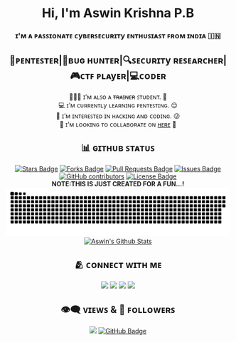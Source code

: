 <!---INTRODUCTION--->

<p align="center"><h1 align="center"> Hi, I'm Aswin Krishna P.B</h1> </p>
<h3 align="center">ɪ'ᴍ ᴀ ᴩᴀꜱꜱɪᴏɴᴀᴛᴇ ᴄyʙᴇʀꜱᴇᴄᴜʀɪᴛy ᴇɴᴛʜᴜꜱɪᴀꜱᴛ ꜰʀᴏᴍ ɪɴᴅɪᴀ 🇮🇳</h3>
<h2 align="center">🔏ᴩᴇɴᴛᴇꜱᴛᴇʀ|🐞ʙᴜɢ ʜᴜɴᴛᴇʀ|🔍ꜱᴇᴄᴜʀɪᴛy ʀᴇꜱᴇᴀʀᴄʜᴇʀ|🎮ᴄᴛꜰ ᴩʟᴀyᴇʀ|💻ᴄᴏᴅᴇʀ</h2>

<!---
<a href="#"><img width="100%" height="auto" src="https://github.com/aswinkrishnapb/aswinkrishnapb/blob/main/resources/cover.jpg" height="175px"/></a>
--->

<p align="center">
🙋🏻‍♂️ ɪ’ᴍ ᴀʟꜱᴏ ᴀ <strike>ᴛʀᴀɪɴᴇʀ</strike> ꜱᴛᴜᴅᴇɴᴛ. 🤪<br>
💻 ɪ’ᴍ ᴄᴜʀʀᴇɴᴛʟy ʟᴇᴀʀɴɪɴɢ ᴩᴇɴᴛᴇꜱᴛɪɴɢ. 😌 <br>
💯 ɪ’ᴍ ɪɴᴛᴇʀᴇꜱᴛᴇᴅ ɪɴ ʜᴀᴄᴋɪɴɢ ᴀɴᴅ ᴄᴏᴅɪɴɢ. 😜 <br>
💬 ɪ’ᴍ ʟᴏᴏᴋɪɴɢ ᴛᴏ ᴄᴏʟʟᴀʙᴏʀᴀᴛᴇ ᴏɴ <a href="https://github.com/aswinkrishnapb/aswinkrishnapb/README.md#-%E1%B4%84%E1%B4%8F%C9%B4%C9%B4%E1%B4%87%E1%B4%84%E1%B4%9B-%E1%B4%A1%C9%AA%E1%B4%9B%CA%9C-%E1%B4%8D%E1%B4%87">ʜᴇʀᴇ</a> 😬 <br>
</p>
 
<!---## ⚔️ ᴛᴏᴏʟꜱ | ᴛᴇᴄʜɴᴏʟᴏɢy | ꜱᴏꜰᴛᴡᴀʀᴇ--->


<!---GITHUB STATUS--->

<h2 align="center">📊 ɢɪᴛʜᴜʙ ꜱᴛᴀᴛᴜꜱ</h2>
<p align="center">
 <a href="https://github.com/aswinkrishnapb/aswinkrishnapb/stargazers"><img src="https://img.shields.io/github/stars/aswinkrishnapb/aswinkrishnapb" alt="Stars Badge"/></a>
 <a href="https://github.com/aswinkrishnapb/aswinkrishnapb/network/members"><img src="https://img.shields.io/github/forks/aswinkrishnapb/aswinkrishnapb" alt="Forks Badge"/></a>
 <a href="https://github.com/aswinkrishnapb/aswinkrishnapb/pulls"><img src="https://img.shields.io/github/issues-pr/aswinkrishnapb/aswinkrishnapb" alt="Pull Requests Badge"/></a>
 <a href="https://github.com/aswinkrishnapb/aswinkrishnapb/issues"><img src="https://img.shields.io/github/issues/aswinkrishnapb/aswinkrishnapb" alt="Issues Badge"/></a>
 <a href="https://github.com/aswinkrishnapb/aswinkrishnapb/graphs/contributors"><img alt="GitHub contributors" src="https://img.shields.io/github/contributors/aswinkrishnapb/aswinkrishnapb?color=2b9348"></a>
 <a href="https://github.com/aswinkrishnapb/aswinkrishnapb/blob/master/LICENSE"><img src="https://img.shields.io/github/license/aswinkrishnapb/aswinkrishnapb?color=2b9348" alt="License Badge"/></a> 
 <a href="https://github-readme-streak-stats.herokuapp.com?user=aswinkrishnapb&theme=github-green-purple&hide_border=true&date_format=j%2Fn%5B%2FY%5D"></a>
 <br>
 <b>NOTE:THIS IS JUST CREATED FOR A FUN…!</b>
 <a href=#><img src="contributions.svg"></a>
 <a href="https://github.com/aswinkrishnapb/github-readme-stats"><img alt="Aswin's Github Stats" src="https://github-readme-stats.vercel.app/api?username=aswinkrishnapb&show_icons=true&count_private=true&theme=react&hide_border=true&bg_color=000000" /></a>
</p>

<!---SOCIAL MEDIA--->

<h2 align="center">🫂 ᴄᴏɴɴᴇᴄᴛ ᴡɪᴛʜ ᴍᴇ</h2>
<p align="center">
<a href="https://www.linkedin.com/in/aswinkrishnapb4u"><img src="https://github.com/aswinkrishnapb/aswinkrishnapb/blob/main/resources/linkedin.svg" width="30px" /></a>
<a href="https://twitter.com/aswinkrishnapb?s=09"><img src="https://github.com/aswinkrishnapb/aswinkrishnapb/blob/main/resources/twitter.svg" width="30px" /></a>
<a href="https://mail.google.com/mail/u/0/?fs=1&tf=cm&source=mailto&to=aswinkrishnapb@gmail.com"><img src="https://github.com/aswinkrishnapb/aswinkrishnapb/blob/main/resources/gmail.svg" width="40px" /></a>
<a href="https://t.me/mr00100x"><img src="https://github.com/aswinkrishnapb/aswinkrishnapb/blob/main/resources/telegram.svg" width="30px" /></a>
</p>

<div>
<a class="level-item button is-transparent is-marginless" target="_blank" rel="noopener" title="Github" href="https://github.com/aswinkrishnapb/aswinkrishnapb">
<i class="fab fa-github"></i>
</a>
<a class="level-item button is-transparent is-marginless" target="_blank" rel="noopener" title="Linkedin" href="https://linkedin.com/in/aswinkrishnapb">
<i class="fab fa-linkedin"></i>
</a>
<a class="level-item button is-transparent is-marginless" target="_blank" rel="noopener" title="Twitter" href="https://twitter.com/aswinkrishnapb">
<i class="fab fa-twitter"></i>
</a>
<a class="level-item button is-transparent is-marginless" target="_blank" rel="noopener" title="Telegram" href="https://t.me/MR00100X">
<i class="fab fa-dribbble"></i>
</a>
<a class="level-item button is-transparent is-marginless" target="_blank" rel="noopener" title="RSS" href="/">
<i class="fas fa-rss"></i>
</a>
</div>

<!---GITHUB'S VIEWS AND FOLLOWERS--->

<h2 align="center">👁️‍🗨️ ᴠɪᴇᴡꜱ & 👣 ꜰᴏʟʟᴏᴡᴇʀꜱ</h2>
<p align="center">
<a href="https://github.com/aswinkrishnapb"><img src="https://komarev.com/ghpvc/?username=aswinkrishnapb"></a>
<a href="https://github.com/aswinkrishnapb?tab=followers"><img src="https://img.shields.io/github/followers/aswinkrishnapb?label=Followers&style=social" alt="GitHub Badge"></a>
</p>

<!---END--->
